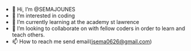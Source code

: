- 👋 Hi, I’m @SEMAJOUNES
- 👀 I’m interested in coding
- 🌱 I’m currently learning at the academy st lawrence
- 💞️ I’m looking to collaborate on with fellow coders in order to learn and teach others.
- 📫 How to reach me send email(jsema0626@gmail.com)

<!---
SEMAJOUNES/SEMAJOUNES is a ✨ special ✨ repository because its `README.md` (this file) appears on your GitHub profile.
You can click the Preview link to take a look at your changes.
--->
